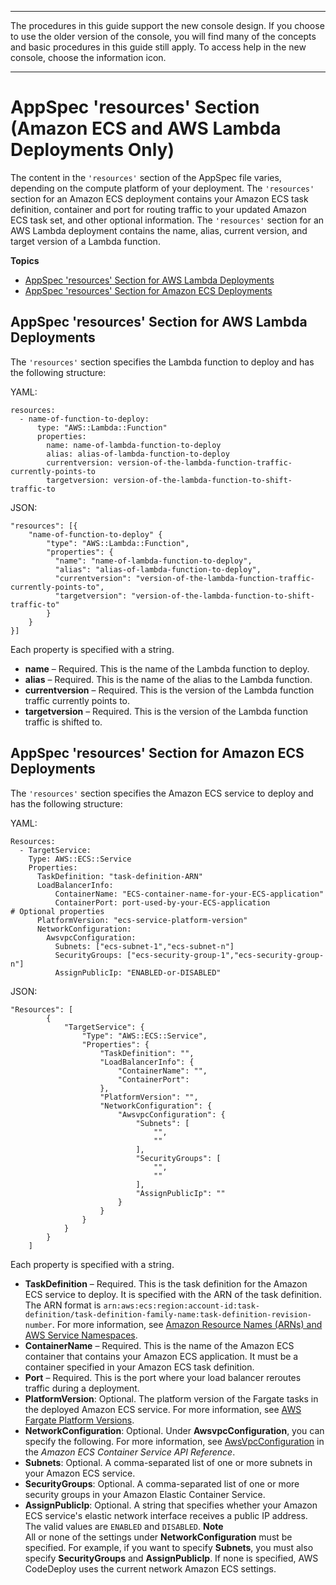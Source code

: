 --------

 The procedures in this guide support the new console design\. If you choose to use the older version of the console, you will find many of the concepts and basic procedures in this guide still apply\. To access help in the new console, choose the information icon\. 

--------

# AppSpec 'resources' Section \(Amazon ECS and AWS Lambda Deployments Only\)<a name="reference-appspec-file-structure-resources"></a>

 The content in the `'resources'` section of the AppSpec file varies, depending on the compute platform of your deployment\. The `'resources'` section for an Amazon ECS deployment contains your Amazon ECS task definition, container and port for routing traffic to your updated Amazon ECS task set, and other optional information\. The `'resources'` section for an AWS Lambda deployment contains the name, alias, current version, and target version of a Lambda function\. 

**Topics**
+ [AppSpec 'resources' Section for AWS Lambda Deployments](#reference-appspec-file-structure-resources-lambda)
+ [AppSpec 'resources' Section for Amazon ECS Deployments](#reference-appspec-file-structure-resources-ecs)

## AppSpec 'resources' Section for AWS Lambda Deployments<a name="reference-appspec-file-structure-resources-lambda"></a>

The `'resources'` section specifies the Lambda function to deploy and has the following structure:

YAML:

```
resources:
  - name-of-function-to-deploy:
      type: "AWS::Lambda::Function"
      properties:
        name: name-of-lambda-function-to-deploy
        alias: alias-of-lambda-function-to-deploy
        currentversion: version-of-the-lambda-function-traffic-currently-points-to
        targetversion: version-of-the-lambda-function-to-shift-traffic-to
```

JSON:

```
"resources": [{
    "name-of-function-to-deploy" {
        "type": "AWS::Lambda::Function",
        "properties": {
          "name": "name-of-lambda-function-to-deploy",
          "alias": "alias-of-lambda-function-to-deploy",
          "currentversion": "version-of-the-lambda-function-traffic-currently-points-to",
          "targetversion": "version-of-the-lambda-function-to-shift-traffic-to"
        }
    }
}]
```

Each property is specified with a string\. 
+ **name** – Required\. This is the name of the Lambda function to deploy\.
+ **alias** – Required\. This is the name of the alias to the Lambda function\.
+ **currentversion** – Required\. This is the version of the Lambda function traffic currently points to\.
+ **targetversion** – Required\. This is the version of the Lambda function traffic is shifted to\.

## AppSpec 'resources' Section for Amazon ECS Deployments<a name="reference-appspec-file-structure-resources-ecs"></a>

 The `'resources'` section specifies the Amazon ECS service to deploy and has the following structure: 

YAML:

```
Resources:
  - TargetService:
    Type: AWS::ECS::Service
    Properties:
      TaskDefinition: "task-definition-ARN"
      LoadBalancerInfo: 
          ContainerName: "ECS-container-name-for-your-ECS-application" 
          ContainerPort: port-used-by-your-ECS-application
# Optional properties
      PlatformVersion: "ecs-service-platform-version"
      NetworkConfiguration:
        AwsvpcConfiguration:
          Subnets: ["ecs-subnet-1","ecs-subnet-n"] 
          SecurityGroups: ["ecs-security-group-1","ecs-security-group-n"] 
          AssignPublicIp: "ENABLED-or-DISABLED"
```

JSON:

```
"Resources": [
		{
			"TargetService": {
				"Type": "AWS::ECS::Service",
				"Properties": {
					"TaskDefinition": "",
					"LoadBalancerInfo": {
						"ContainerName": "",
						"ContainerPort": 
					},
					"PlatformVersion": "",
					"NetworkConfiguration": {
						"AwsvpcConfiguration": {
							"Subnets": [
								"",
								""
							],
							"SecurityGroups": [
								"",
								""
							],
							"AssignPublicIp": ""
						}
					}
				}				
			}
		}
	]
```

Each property is specified with a string\. 
+ **TaskDefinition** – Required\. This is the task definition for the Amazon ECS service to deploy\. It is specified with the ARN of the task definition\. The ARN format is `arn:aws:ecs:region:account-id:task-definition/task-definition-family-name:task-definition-revision-number`\. For more information, see [Amazon Resource Names \(ARNs\) and AWS Service Namespaces](https://docs.aws.amazon.com/general/latest/gr/aws-arns-and-namespaces.html)\.
+ **ContainerName** – Required\. This is the name of the Amazon ECS container that contains your Amazon ECS application\. It must be a container specified in your Amazon ECS task definition\.
+ **Port** – Required\. This is the port where your load balancer reroutes traffic during a deployment\.
+ **PlatformVersion**: Optional\. The platform version of the Fargate tasks in the deployed Amazon ECS service\. For more information, see [AWS Fargate Platform Versions](https://docs.aws.amazon.com/AmazonECS/latest/developerguide/platform_versions.html)\.
+  **NetworkConfiguration**: Optional\. Under **AwsvpcConfiguration**, you can specify the following\. For more information, see [AwsVpcConfiguration](https://docs.aws.amazon.com/AmazonECS/latest/APIReference/API_AwsVpcConfiguration.html) in the *Amazon ECS Container Service API Reference*\. 
  + **Subnets**: Optional\. A comma\-separated list of one or more subnets in your Amazon ECS service\.
  + **SecurityGroups**: Optional\. A comma\-separated list of one or more security groups in your Amazon Elastic Container Service\.
  + **AssignPublicIp**: Optional\. A string that specifies whether your Amazon ECS service's elastic network interface receives a public IP address\. The valid values are `ENABLED` and `DISABLED`\.
**Note**  
 All or none of the settings under **NetworkConfiguration** must be specified\. For example, if you want to specify **Subnets**, you must also specify **SecurityGroups** and **AssignPublicIp**\. If none is specified, AWS CodeDeploy uses the current network Amazon ECS settings\. 